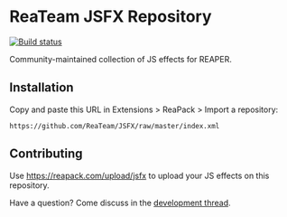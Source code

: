 # ReaTeam JSFX Repository

[![Build status](https://travis-ci.org/ReaTeam/JSFX.svg?branch=master)](https://travis-ci.org/ReaTeam/JSFX)

Community-maintained collection of JS effects for REAPER.

## Installation

Copy and paste this URL in Extensions > ReaPack > Import a repository:

```
https://github.com/ReaTeam/JSFX/raw/master/index.xml
```

## Contributing

Use <https://reapack.com/upload/jsfx> to upload your JS effects on this repository.

Have a question? Come discuss in the [development thread](https://forum.cockos.com/showthread.php?t=169127).
